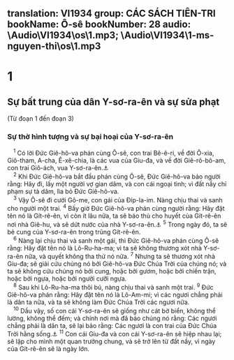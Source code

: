 translation: VI1934
group: CÁC SÁCH TIÊN-TRI
bookName: Ô-sê 
bookNumber: 28
audio: \Audio\VI1934\os\1.mp3; \Audio\VI1934\1-ms-nguyen-thi\os\1.mp3
-------

<div class="title"><h1>1</h1><h2>Sự bất trung của dân Y-sơ-ra-ên và sự sửa phạt</h2><p>(Từ đoạn 1 đến đoạn 3)</p><h3>Sự thờ hình tượng và sự bại hoại của Y-sơ-ra-ên</h3></div>
<span class="verse os_1_1"> <sup>1</sup> Có lời Đức Giê-hô-va phán cùng Ô-sê, con trai Bê-ê-ri, về đời Ô-xia, Giô-tham, A-cha, Ê-xê-chia, là các vua của Giu-đa, và về đời Giê-rô-bô-am, con trai Giô-ách, vua Y-sơ-ra-ên.<a data-toggle="tooltip" data-placement="bottom" title="2Vua 14:23–15:7; 15:32–16:20; 18:1–20:21; 2Su 26:1–27:8; 28:1–32:33">⚓</a><br/></span>
<span class="verse os_1_2"> <sup>2</sup> Khi Đức Giê-hô-va bắt đầu phán cùng Ô-sê, Đức Giê-hô-va bảo người rằng: Hãy đi, lấy một người vợ gian dâm, và con cái ngoại tình; vì đất nầy chỉ phạm sự tà dâm, lìa bỏ Đức Giê-hô-va. <br/></span>
<span class="verse os_1_3"> <sup>3</sup> Vậy Ô-sê đi cưới Gô-me, con gái của Đíp-la-im. Nàng chịu thai và sanh cho người một trai. </span>
<span class="verse os_1_4"><sup>4</sup> Bấy giờ Đức Giê-hô-va phán cùng người rằng: Hãy đặt tên nó là Gít-rê-ên, vì còn ít lâu nữa, ta sẽ báo thù cho huyết của Gít-rê-ên nơi nhà Giê-hu, và sẽ dứt nước của nhà Y-sơ-ra-ên.<a data-toggle="tooltip" data-placement="bottom" title="2Vua 10:11">⚓</a></span>
<span class="verse os_1_5"><sup>5</sup> Trong ngày đó, ta sẽ bẻ cung của Y-sơ-ra-ên trong trũng Gít-rê-ên. <br/></span>
<span class="verse os_1_6"> <sup>6</sup> Nàng lại chịu thai và sanh một gái, thì Đức Giê-hô-va phán cùng Ô-sê rằng: Hãy đặt tên nó là Lô-Ru-ha-ma; vì ta sẽ không thương xót nhà Y-sơ-ra-ên nữa, và quyết không tha thứ nó nữa. </span>
<span class="verse os_1_7"><sup>7</sup> Nhưng ta sẽ thương xót nhà Giu-đa; sẽ giải cứu chúng nó bởi Giê-hô-va Đức Chúa Trời của chúng nó; và ta sẽ không cứu chúng nó bởi cung, hoặc bởi gươm, hoặc bởi chiến trận, hoặc bởi ngựa, hoặc bởi người cưỡi ngựa. <br/></span>
<span class="verse os_1_8"> <sup>8</sup> Sau khi Lô-Ru-ha-ma thôi bú, nàng chịu thai và sanh một trai. </span>
<span class="verse os_1_9"><sup>9</sup> Đức Giê-hô-va phán rằng: Hãy đặt tên nó là Lô-Am-mi; vì các ngươi chẳng phải là dân ta nữa, và ta sẽ không làm Đức Chúa Trời các ngươi nữa. <br/></span>
<span class="verse os_1_10"> <sup>10</sup> Dầu vậy, số con cái Y-sơ-ra-ên sẽ giống như cát bờ biển, không thể lường, không thể đếm; và chính nơi mà đã bảo chúng nó rằng: Các ngươi chẳng phải là dân ta, sẽ lại bảo rằng: Các ngươi là con trai của Đức Chúa Trời hằng sống.<a data-toggle="tooltip" data-placement="bottom" title="Ro 9:26">⚓</a></span>
<span class="verse os_1_11"><sup>11</sup> Con cái Giu-đa và con cái Y-sơ-ra-ên sẽ hiệp nhau lại; sẽ lập cho mình một quan trưởng chung, và sẽ trở lên từ đất nầy, vì ngày của Gít-rê-ên sẽ là ngày lớn. <br/></span>
